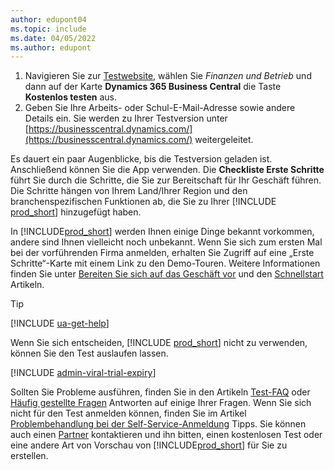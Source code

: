 ```yaml
---
author: edupont04
ms.topic: include
ms.date: 04/05/2022
ms.author: edupont
---
```

1. Navigieren Sie zur [Testwebsite](https://go.microsoft.com/fwlink/?linkid=847861), wählen Sie *Finanzen und Betrieb* und dann auf der Karte **Dynamics 365 Business Central** die Taste **Kostenlos testen** aus.  
2. Geben Sie Ihre Arbeits- oder Schul-E-Mail-Adresse sowie andere Details ein. Sie werden zu Ihrer Testversion unter [https://businesscentral.dynamics.com/](https://businesscentral.dynamics.com/) weitergeleitet.  

Es dauert ein paar Augenblicke, bis die Testversion geladen ist. Anschließend können Sie die App verwenden. Die **Checkliste Erste Schritte** führt Sie durch die Schritte, die Sie zur Bereitschaft für Ihr Geschäft führen. Die Schritte hängen von Ihrem Land/Ihrer Region und den branchenspezifischen Funktionen ab, die Sie zu Ihrer [!INCLUDE [prod_short](prod_short.md)] hinzugefügt haben.  

In [!INCLUDE[prod_short](prod_short.md)] werden Ihnen einige Dinge bekannt vorkommen, andere sind Ihnen vielleicht noch unbekannt. Wenn Sie sich zum ersten Mal bei der vorführenden Firma anmelden, erhalten Sie Zugriff auf eine „Erste Schritte“-Karte mit einem Link zu den Demo-Touren. Weitere Informationen finden Sie unter [Bereiten Sie sich auf das Geschäft vor](../ui-get-ready-business.md) und den [Schnellstart](../quick-start-business-central.md) Artikeln.  

> [!TIP]
> [!INCLUDE [ua-get-help](ua-get-help.md)]

Wenn Sie sich entscheiden, [!INCLUDE [prod_short](prod_short.md)] nicht zu verwenden, können Sie den Test auslaufen lassen.  

[!INCLUDE [admin-viral-trial-expiry](admin-viral-trial-expiry.md)]

Sollten Sie Probleme ausführen, finden Sie in den Artikeln [Test-FAQ](../trial-faq.md) oder [Häufig gestellte Fragen](../across-faq.yml) Antworten auf einige Ihrer Fragen. Wenn Sie sich nicht für den Test anmelden können, finden Sie im Artikel [Problembehandlung bei der Self-Service-Anmeldung](../ui-troubleshoot-self-signup.md) Tipps. Sie können auch einen [Partner](/dynamics365/business-central/across-faq#how-do-i-find-a-reselling-partner) kontaktieren und ihn bitten, einen kostenlosen Test oder eine andere Art von Vorschau von [!INCLUDE[prod_short](prod_short.md)] für Sie zu erstellen.  
